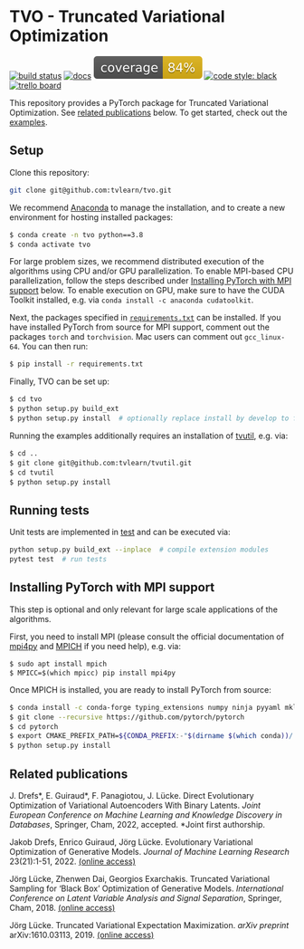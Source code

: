 # TVO - Truncated Variational Optimization <br>
[![build status](https://github.com/tvlearn/tvo/actions/workflows/test.yml/badge.svg)](https://github.com/tvlearn/tvo/actions/workflows/test.yml?query=branch%3Amaster)
[![docs](https://img.shields.io/badge/docs-latest-blue.svg)](https://tvlearn.github.io/tvo)
[![coverage](https://raw.githubusercontent.com/tvlearn/tvo/gh-pages/docs/cov_badge.svg)](https://tvlearn.github.io/tvo/htmlcov/)
[![code style: black](https://img.shields.io/badge/code%20style-black-000000.svg)](https://github.com/ambv/black)
[![trello board](https://img.shields.io/badge/trello%20board-private-blue.svg)](https://trello.com/b/EuWTcm4w/tvem-repo)

This repository provides a PyTorch package for Truncated Variational Optimization. See [related publications](#related-publications) below. To get started, check out the [examples](/examples).


## Setup
Clone this repository:

```bash
git clone git@github.com:tvlearn/tvo.git
```

We recommend [Anaconda](https://www.anaconda.com/) to manage the installation, and to create a new environment for hosting installed packages:

```bash
$ conda create -n tvo python==3.8
$ conda activate tvo
```

For large problem sizes, we recommend distributed execution of the algorithms using CPU and/or GPU parallelization. To enable MPI-based CPU parallelization, follow the steps described under [Installing PyTorch with MPI support](#installing-pytorch-with-mpi-support) below. To enable execution on GPU, make sure to have the CUDA Toolkit installed, e.g. via `conda install -c anaconda cudatoolkit`.

Next, the packages specified in [`requirements.txt`](requirements.txt) can be installed. If you have installed PyTorch from source for MPI support, comment out the packages `torch` and `torchvision`. Mac users can comment out `gcc_linux-64`. You can then run:

```bash
$ pip install -r requirements.txt
```

Finally, TVO can be set up:

```bash
$ cd tvo
$ python setup.py build_ext
$ python setup.py install  # optionally replace install by develop to facilitate development
```

Running the examples additionally requires an installation of [tvutil](https://github.com/tvlearn/tvutil), e.g. via:

```bash
$ cd ..
$ git clone git@github.com:tvlearn/tvutil.git
$ cd tvutil
$ python setup.py install
```


## Running tests
Unit tests are implemented in [test](/test) and can be executed via:

```bash
python setup.py build_ext --inplace  # compile extension modules
pytest test  # run tests
```


## Installing PyTorch with MPI support
This step is optional and only relevant for large scale applications of the algorithms. 

First, you need to install MPI (please consult the official documentation of [mpi4py](https://mpi4py.readthedocs.io/en/stable/install.html) and [MPICH](https://www.mpich.org/documentation/guides/) if you need help), e.g. via:
```
$ sudo apt install mpich
$ MPICC=$(which mpicc) pip install mpi4py
```

Once MPICH is installed, you are ready to install PyTorch from source:
```bash
$ conda install -c conda-forge typing_extensions numpy ninja pyyaml mkl mkl-include setuptools cmake cffi future six requests dataclasses
$ git clone --recursive https://github.com/pytorch/pytorch
$ cd pytorch
$ export CMAKE_PREFIX_PATH=${CONDA_PREFIX:-"$(dirname $(which conda))/../"}
$ python setup.py install
```


## Related publications

J. Drefs\*, E. Guiraud\*, F. Panagiotou, J. Lücke. Direct Evolutionary Optimization of Variational Autoencoders With Binary Latents. _Joint European Conference on Machine Learning and Knowledge Discovery in Databases_, Springer, Cham, 2022, accepted. \*Joint first authorship.

Jakob Drefs, Enrico Guiraud, Jörg Lücke. Evolutionary Variational Optimization of Generative Models. _Journal of Machine Learning Research_ 23(21):1-51, 2022. [(online access)](https://www.jmlr.org/papers/v23/20-233.html)

Jörg Lücke, Zhenwen Dai, Georgios Exarchakis. Truncated Variational Sampling for ‘Black Box’ Optimization of Generative Models. _International Conference on Latent Variable Analysis and Signal Separation_, Springer, Cham, 2018. [(online access)](https://link.springer.com/chapter/10.1007/978-3-319-93764-9_43)

Jörg Lücke. Truncated Variational Expectation Maximization. _arXiv preprint_ arXiv:1610.03113, 2019. [(online access)](https://arxiv.org/abs/1610.03113)
